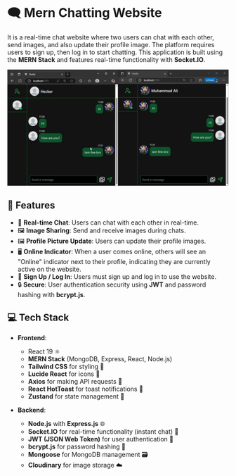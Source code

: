 # 🗨️ Mern Chatting Website

It is a real-time chat website where two users can chat with each other, send images, and also update their profile image. The platform requires users to sign up, then log in to start chatting. This application is built using the **MERN Stack** and features real-time functionality with **Socket.IO**.

![](Frontend/public/screenshot.png)

## 🚀 Features

- 💬 **Real-time Chat**: Users can chat with each other in real-time.
- 🖼️ **Image Sharing**: Send and receive images during chats.
- 🖼️ **Profile Picture Update**: Users can update their profile images.
- 🖥️ **Online Indicator**: When a user comes online, others will see an "Online" indicator next to their profile, indicating they are currently active on the website.
- 📝 **Sign Up / Log In**: Users must sign up and log in to use the website.
- 🔒 **Secure**: User authentication security using **JWT** and password hashing with **bcrypt.js**.

## 💻 Tech Stack

- **Frontend**:  
  - React 19 ⚛️  
  - **MERN Stack** (MongoDB, Express, React, Node.js)
  - **Tailwind CSS** for styling 🎨
  - **Lucide React** for icons 🔲
  - **Axios** for making API requests 📡
  - **React HotToast** for toast notifications 🥂
  - **Zustand** for state management 🧠

- **Backend**:  
  - **Node.js** with **Express.js** 🌐
  - **Socket.IO** for real-time functionality (instant chat) 🔌
  - **JWT (JSON Web Token)** for user authentication 🔑
  - **bcrypt.js** for password hashing 🔐
  - **Mongoose** for MongoDB management 🗃️
  - **Cloudinary** for image storage ☁️
